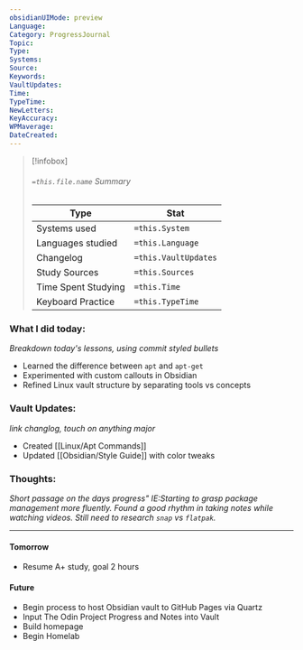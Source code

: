 ```yaml
---
obsidianUIMode: preview
Language: 
Category: ProgressJournal
Topic: 
Type: 
Systems: 
Source: 
Keywords: 
VaultUpdates: 
Time: 
TypeTime: 
NewLetters: 
KeyAccuracy: 
WPMaverage: 
DateCreated:
---
```

>[!infobox]
> ###### `=this.file.name` Summary
> Type |  Stat |
> ---|---|
> Systems used|`=this.System`
> Languages studied|`=this.Language`
> Changelog|`=this.VaultUpdates`
> Study Sources| `=this.Sources`
> Time Spent Studying|`=this.Time`
> Keyboard Practice|`=this.TypeTime`
### What I did today:
*Breakdown today's lessons, using commit styled bullets*
- Learned the difference between `apt` and `apt-get`
- Experimented with custom callouts in Obsidian
- Refined Linux vault structure by separating tools vs concepts

### Vault Updates:
*link changlog, touch on anything major*
- Created [[Linux/Apt Commands]]
- Updated [[Obsidian/Style Guide]] with color tweaks

### Thoughts:  
*Short passage on the days progress" IE:Starting to grasp package management more fluently. Found a good rhythm in taking notes while watching videos. Still need to research `snap` vs `flatpak`.*

---
#### **Tomorrow**

- Resume A+ study, goal 2 hours

#### **Future**

- Begin process to host Obsidian vault to GitHub Pages via Quartz
- Input The Odin Project Progress and Notes into Vault
- Build homepage
- Begin Homelab